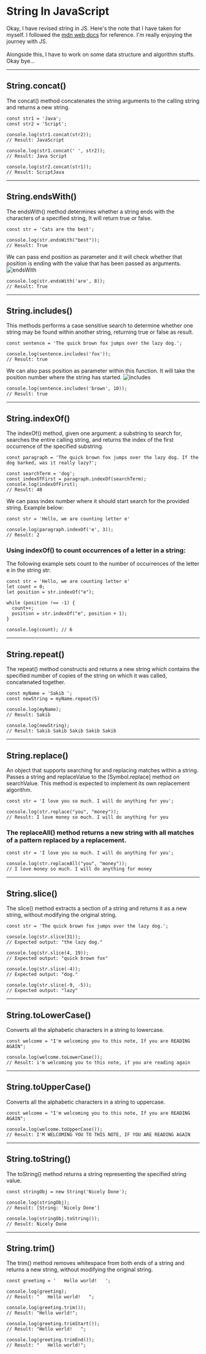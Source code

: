 # String In JavaScript
Okay, I have revised string in JS. Here's the note that I have taken for myself. I followed the [mdn web docs](https://developer.mozilla.org/en-US/docs/Web/JavaScript/Reference/Global_Objects/String) for reference. I'm really enjoying the journey with JS.\
\
Alongside this, I have to work on some data structure and algorithm stuffs. Okay bye...
***
## String.concat()
The concat() method concatenates the string arguments to the calling string and returns a new string.
```
const str1 = 'Java';
const str2 = 'Script';

console.log(str1.concat(str2));
// Result: JavaScript

console.log(str1.concat(' ', str2));
// Result: Java Script

console.log(str2.concat(str1));
// Result: ScriptJava
```
***
## String.endsWith()
The endsWith() method determines whether a string ends with the characters of a specified string, It will return true or false.
```
const str = 'Cats are the best';

console.log(str.endsWith("best"));
// Result: True
```
We can pass end position as parameter and it will check whether that position is ending with the value that has been passed as arguments.
![endsWith](https://user-images.githubusercontent.com/66853064/216793577-b56c89a4-c49b-47ef-b159-84d748a2d2bf.PNG)
```
console.log(str.endsWith('are', 8));
// Result: True
```
***
## String.includes()
This methods performs a case sensitive search to determine whether one string may be found within another string, returning true or false as result.
```
const sentence = 'The quick brown fox jumps over the lazy dog.';

console.log(sentence.includes('fox'));
// Result: true
```
We can also pass position as parameter within this function. It will take the position number where the string has started.
![includes](https://user-images.githubusercontent.com/66853064/216793429-98a3c465-3c91-41a3-9fa4-193947a1e65e.PNG)
```
console.log(sentence.includes('brown', 10));
// Result: true
```
***
## String.indexOf()
The indexOf() method, given one argument: a substring to search for, searches the entire calling string, and returns the index of the first occurrence of the specified substring.
```
const paragraph = 'The quick brown fox jumps over the lazy dog. If the dog barked, was it really lazy?';

const searchTerm = 'dog';
const indexOfFirst = paragraph.indexOf(searchTerm);
console.log(indexOfFirst);
// Result: 40
```

We can pass index number where it should start search for the provided string. Example below:
```
const str = 'Hello, we are counting letter e'

console.log(paragraph.indexOf('e', 3));
// Result: 2
```
### Using indexOf() to count occurrences of a letter in a string:
The following example sets count to the number of occurrences of the letter e in the string str:
```
const str = 'Hello, we are counting letter e'
let count = 0;
let position = str.indexOf("e");

while (position !== -1) {
  count++;
  position = str.indexOf("e", position + 1);
}

console.log(count); // 6
```

***
## String.repeat()
The repeat() method constructs and returns a new string which contains the specified number of copies of the string on which it was called, concatenated together.
```
const myName = 'Sakib ';
const newString = myName.repeat(5)

console.log(myName);
// Result: Sakib 

console.log(newString);
// Result: Sakib Sakib Sakib Sakib Sakib 
```
***
## String.replace()
An object that supports searching for and replacing matches within a string. Passes a string and replaceValue to the [Symbol.replace] method on searchValue. This method is expected to implement its own replacement algorithm.
```
const str = 'I love you so much. I will do anything for you';

console.log(str.replace("you", "money"));
// Result: I love money so much. I will do anything for you
```
### The replaceAll() method returns a new string with all matches of a pattern replaced by a replacement. 
```
const str = 'I love you so much. I will do anything for you';

console.log(str.replaceAll("you", "money"));
// I love money so much. I will do anything for money
```
***
## String.slice()
The slice() method extracts a section of a string and returns it as a new string, without modifying the original string.
```
const str = 'The quick brown fox jumps over the lazy dog.';

console.log(str.slice(31));
// Expected output: "the lazy dog."

console.log(str.slice(4, 19));
// Expected output: "quick brown fox"

console.log(str.slice(-4));
// Expected output: "dog."

console.log(str.slice(-9, -5));
// Expected output: "lazy"
```
***
## String.toLowerCase()
Converts all the alphabetic characters in a string to lowercase.
```
const welcome = "I'm welcoming you to this note, If you are READING AGAIN";

console.log(welcome.toLowerCase());
// Result: i'm welcoming you to this note, if you are reading again
```
***
## String.toUpperCase()
Converts all the alphabetic characters in a string to uppercase.
```
const welcome = "I'm welcoming you to this note, If you are READING AGAIN";

console.log(welcome.toUpperCase());
// Result: I'M WELCOMING YOU TO THIS NOTE, IF YOU ARE READING AGAIN
```
***
## String.toString()
The toString() method returns a string representing the specified string value.
```
const stringObj = new String('Nicely Done');

console.log(stringObj);
// Result: [String: 'Nicely Done']

console.log(stringObj.toString());
// Result: Nicely Done
```
***
## String.trim()
The trim() method removes whitespace from both ends of a string and returns a new string, without modifying the original string.
```
const greeting = '   Hello world!   ';

console.log(greeting);
// Result: "   Hello world!   ";

console.log(greeting.trim());
// Result: "Hello world!";

console.log(greeting.trimStart());
// Result: "Hello world!   ";

console.log(greeting.trimEnd());
// Result: "   Hello world!";
```